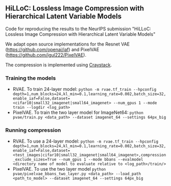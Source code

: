 ## HiLLoC: Lossless Image Compression with Hierarchical Latent Variable Models
Code for reproducing the results to the NeurIPS submission "HiLLoC: Lossless Image Compression with Hierarchical Latent Variable Models"

We adapt open source implementations for the Resnet VAE (https://github.com/openai/iaf) and PixelVAE (https://github.com/igul222/PixelVAE).

The compression is implemented using [Craystack](../craystack).

### Training the models
 * RVAE. To train 24-layer model: `python -m rvae.tf_train --hpconfig depth=1,num_blocks=24,kl_min=0.1,learning_rate=0.002,batch_size=32,enable_iaf=False,dataset=<cifar10|small32_imagenet|small64_imagenet> --num_gpus 1 --mode train --logdir <log_path>`
 * PixelVAE. To train the two layer model for ImageNet64: `python pvae/train.py <data_path> --dataset imagenet_64 --settings 64px_big`

### Running compression
 * RVAE. To use a 24-layer model: `python -m rvae.tf_train --hpconfig depth=1,num_blocks=24,kl_min=0.1,learning_rate=0.002,batch_size=32,enable_iaf=False,dataset=<test_images|cifar10|small32_imagenet|small64_imagenet>,compression_exclude_sizes=True --num_gpus 1 --mode bbans --evalmodel <directory name of model to evaluate relative to <log_path>/train/>`
 * PixelVAE. To use the two layer model `python pvae/pixelvae_bbans_two_layer.py <data_path> --load_path <path_to_model> --dataset imagenet_64 --settings 64px_big`
